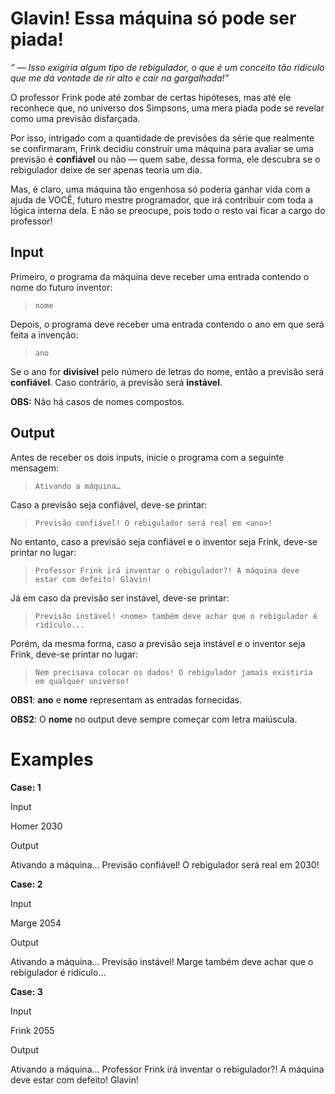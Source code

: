 # Glavin! Essa máquina só pode ser piada!

*“ — Isso exigiria algum tipo de rebigulador, o que é um conceito tão ridículo que me dá vontade de rir alto e cair na gargalhada!”*

O professor Frink pode até zombar de certas hipóteses, mas até ele reconhece que, no universo dos Simpsons, uma mera piada pode se revelar como uma previsão disfarçada.

Por isso, intrigado com a quantidade de previsões da série que realmente se confirmaram, Frink decidiu construir uma máquina para avaliar se uma previsão é **confiável** ou não — quem sabe, dessa forma, ele descubra se o rebigulador deixe de ser apenas teoria um dia.

Mas, é claro, uma máquina tão engenhosa só poderia ganhar vida com a ajuda de VOCÊ, futuro mestre programador, que irá contribuir com toda a lógica interna dela. E não se preocupe, pois todo o resto vai ficar a cargo do professor!

## Input

Primeiro, o programa da máquina deve receber uma entrada contendo o nome do futuro inventor:

> `nome`
> 

Depois, o programa deve receber uma entrada contendo o ano em que será feita a invenção:

> `ano`
> 

Se o ano for **divisível** pelo número de letras do nome, então a previsão será **confiável**. Caso contrário, a previsão será **instável**.

**OBS:** Não há casos de nomes compostos.

## Output

Antes de receber os dois inputs, inicie o programa com a seguinte mensagem:

> `Ativando a máquina…`
> 

Caso a previsão seja confiável, deve-se printar:

> `Previsão confiável! O rebigulador será real em <ano>!`
> 

No entanto, caso a previsão seja confiável e o inventor seja Frink, deve-se printar no lugar:

> `Professor Frink irá inventar o rebigulador?! A máquina deve estar com defeito! Glavin!`
> 

Já em caso da previsão ser instável, deve-se printar:

> `Previsão instável! <nome> também deve achar que o rebigulador é ridículo...`
> 

Porém, da mesma forma, caso a previsão seja instável e o inventor seja Frink, deve-se printar no lugar:

> `Nem precisava colocar os dados! O rebigulador jamais existiria em qualquer universo!`
> 

**OBS1**: **ano** e **nome** representam as entradas fornecidas.

**OBS2**: O **nome** no output deve sempre começar com letra maiúscula.

# Examples

**Case: 1**

Input

Homer
2030

Output

Ativando a máquina...
Previsão confiável! O rebigulador será real em 2030!

**Case: 2**

Input

Marge
2054

Output

Ativando a máquina...
Previsão instável! Marge também deve achar que o rebigulador é ridículo...

**Case: 3**

Input

Frink
2055

Output

Ativando a máquina...
Professor Frink irá inventar o rebigulador?! A máquina deve estar com defeito! Glavin!
